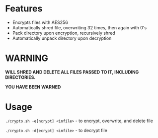 # Features
- Encrypts files with AES256
- Automatically shred file, overwriting 32 times, then again with 0's
- Pack directory upon encryption, recursively shred
- Automatically unpack directory upon decryption

# WARNING
**WILL SHRED AND DELETE ALL FILES PASSED TO IT, INCLUDING DIRECTORIES.**

**YOU HAVE BEEN WARNED**

# Usage

`./crypto.sh -e[ncrypt] <infile>` - to encrypt, overwrite, and delete file

`./crypto.sh -d[ecrypt] <infile>` - to decrypt file
